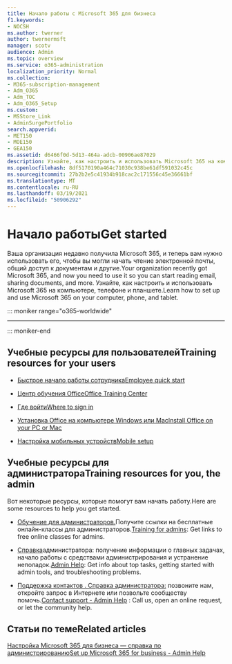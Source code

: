 ```yaml
---
title: Начало работы с Microsoft 365 для бизнеса
f1.keywords:
- NOCSH
ms.author: twerner
author: twernermsft
manager: scotv
audience: Admin
ms.topic: overview
ms.service: o365-administration
localization_priority: Normal
ms.collection:
- M365-subscription-management
- Adm_O365
- Adm_TOC
- Adm_O365_Setup
ms.custom:
- MSStore_Link
- AdminSurgePortfolio
search.appverid:
- MET150
- MOE150
- GEA150
ms.assetid: d6466f0d-5d13-464a-adcb-00906ae87029
description: Узнайте, как настроить и использовать Microsoft 365 на компьютере, телефоне и планшете.
ms.openlocfilehash: 8df5170190a464c71030c938be61df591032c45c
ms.sourcegitcommit: 27b2b2e5c41934b918cac2c171556c45e36661bf
ms.translationtype: MT
ms.contentlocale: ru-RU
ms.lasthandoff: 03/19/2021
ms.locfileid: "50906292"
---
```

# <a name="get-started"></a><span data-ttu-id="53c1a-103">Начало работы</span><span class="sxs-lookup"><span data-stu-id="53c1a-103">Get started</span></span>

<span data-ttu-id="53c1a-104">Ваша организация недавно получила Microsoft 365, и теперь вам нужно использовать его, чтобы вы могли начать чтение электронной почты, общий доступ к документам и другие.</span><span class="sxs-lookup"><span data-stu-id="53c1a-104">Your organization recently got Microsoft 365, and now you need to use it so you can start reading email, sharing documents, and more.</span></span> <span data-ttu-id="53c1a-105">Узнайте, как настроить и использовать Microsoft 365 на компьютере, телефоне и планшете.</span><span class="sxs-lookup"><span data-stu-id="53c1a-105">Learn how to set up and use Microsoft 365 on your computer, phone, and tablet.</span></span>
  
::: moniker range="o365-worldwide"

****


::: moniker-end

## <a name="training-resources-for-your-users"></a><span data-ttu-id="53c1a-106">Учебные ресурсы для пользователей</span><span class="sxs-lookup"><span data-stu-id="53c1a-106">Training resources for your users</span></span>


- [<span data-ttu-id="53c1a-107">Быстрое начало работы сотрудника</span><span class="sxs-lookup"><span data-stu-id="53c1a-107">Employee quick start</span></span>](https://support.microsoft.com/office/b9700090-ce64-4046-ab92-ce8488a7bc0f)
    
- [<span data-ttu-id="53c1a-108">Центр обучения Office</span><span class="sxs-lookup"><span data-stu-id="53c1a-108">Office Training Center</span></span>](https://support.microsoft.com/office/b8f02f81-ec85-4493-a39b-4c48e6bc4bfb)
    
- [<span data-ttu-id="53c1a-109">Где войти</span><span class="sxs-lookup"><span data-stu-id="53c1a-109">Where to sign in</span></span>](https://support.microsoft.com/office/e9eb7d51-5430-4929-91ab-6157c5a050b4)
    
- [<span data-ttu-id="53c1a-110">Установка Office на компьютере Windows или Mac</span><span class="sxs-lookup"><span data-stu-id="53c1a-110">Install Office on your PC or Mac</span></span>](https://support.microsoft.com/office/4414eaaf-0478-48be-9c42-23adc4716658)
    
- [<span data-ttu-id="53c1a-111">Настройка мобильных устройств</span><span class="sxs-lookup"><span data-stu-id="53c1a-111">Mobile setup</span></span>](https://support.microsoft.com/office/7dabb6cb-0046-40b6-81fe-767e0b1f014f)
    
## <a name="training-resources-for-you-the-admin"></a><span data-ttu-id="53c1a-112">Учебные ресурсы для администратора</span><span class="sxs-lookup"><span data-stu-id="53c1a-112">Training resources for you, the admin</span></span>

<span data-ttu-id="53c1a-113">Вот некоторые ресурсы, которые помогут вам начать работу.</span><span class="sxs-lookup"><span data-stu-id="53c1a-113">Here are some resources to help you get started.</span></span>
  
- <span data-ttu-id="53c1a-114">[Обучение для администраторов.](../index.yml)Получите ссылки на бесплатные онлайн-классы для администраторов.</span><span class="sxs-lookup"><span data-stu-id="53c1a-114">[Training for admins](../index.yml): Get links to free online classes for admins.</span></span>
    
- <span data-ttu-id="53c1a-115">[Справка](./admin-overview.md)администратора: получение информации о главных задачах, начало работы с средствами администрирования и устранение неполадок.</span><span class="sxs-lookup"><span data-stu-id="53c1a-115">[Admin Help](./admin-overview.md): Get info about top tasks, getting started with admin tools, and troubleshooting problems.</span></span>
    
- <span data-ttu-id="53c1a-116">[Поддержка контактов . Справка администратора:](../contact-support-for-business-products.md) позвоните нам, откройте запрос в Интернете или позвольте сообществу помочь.</span><span class="sxs-lookup"><span data-stu-id="53c1a-116">[Contact support - Admin Help](../contact-support-for-business-products.md) : Call us, open an online request, or let the community help.</span></span> 
    
## <a name="related-articles"></a><span data-ttu-id="53c1a-117">Статьи по теме</span><span class="sxs-lookup"><span data-stu-id="53c1a-117">Related articles</span></span>

[<span data-ttu-id="53c1a-118">Настройка Microsoft 365 для бизнеса — справка по администрированию</span><span class="sxs-lookup"><span data-stu-id="53c1a-118">Set up Microsoft 365 for business - Admin Help</span></span>](../setup/setup.md)